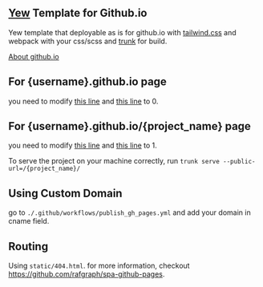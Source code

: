 ## [Yew](https://yew.rs/) Template for Github.io

Yew template that deployable as is for github.io with [tailwind.css](https://tailwindcss.com/) and webpack with your css/scss and [trunk](https://trunkrs.dev) for build.

[About github.io](https://pages.github.com/)

## For {username}.github.io page

you need to modify [this line](https://github.com/a-isaiahharvey/yew-template-for-github-io/blob/main/Trunk.toml#L5-L7)
and [this line](https://github.com/a-isaiahharvey/yew-template-for-github-io/blob/main/static/404.html#L25) to 0.

## For {username}.github.io/{project_name} page

you need to modify [this line](https://github.com/a-isaiahharvey/yew-template-for-github-io/blob/main/Trunk.toml#L5-L7)
and [this line](https://github.com/a-isaiahharvey/yew-template-for-github-io/blob/main/static/404.html#L25) to 1.

To serve the project on your machine correctly, run `trunk serve --public-url=/{project_name}/`

## Using Custom Domain

go to `./.github/workflows/publish_gh_pages.yml` and add your domain in cname field.

## Routing

Using `static/404.html`. for more information, checkout https://github.com/rafgraph/spa-github-pages.
